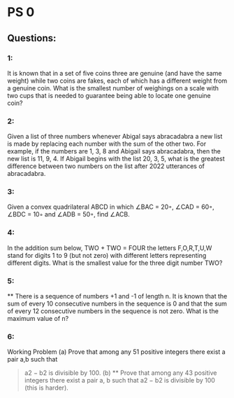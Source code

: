 # PS 0
## Questions:
### 1:
It is known that in a set of five coins three are genuine (and have the same weight) while two coins are fakes, each of which has a different weight from a genuine coin. What is the smallest number of weighings on a scale with two cups that is needed to guarantee being able to locate one genuine coin?

### 2:
Given a list of three numbers whenever Abigal says abracadabra a new list is made by replacing each number with the sum of the other two. For example, if the numbers are 1, 3, 8 and Abigail says abracadabra, then the new list is 11, 9, 4. If Abigail begins with the list 20, 3, 5, what is the greatest difference between two numbers on the list after 2022 utterances of abracadabra.

### 3:
Given a convex quadrilateral ABCD in which ∠BAC = 20◦, ∠CAD = 60◦, ∠BDC = 10◦ and ∠ADB = 50◦, find ∠ACB.

### 4:
In the addition sum below,
TWO + TWO = FOUR
the letters F,O,R,T,U,W stand for digits 1 to 9 (but not zero) with different letters representing different digits. What is the smallest value for the three digit number TWO?

### 5:
** There is a sequence of numbers +1 and -1 of length n. It is known that the sum of every 10 consecutive numbers in the sequence is 0 and that the sum of every 12 consecutive numbers in the sequence is not zero. What is the maximum value of n?

### 6:
Working Problem
(a) Prove that among any 51 positive integers there exist a pair a,b such that
> a2 − b2 is divisible by 100.
(b) ** Prove that among any 43 positive integers there exist a pair a, b such that
> a2 − b2 is divisible by 100 (this is harder).